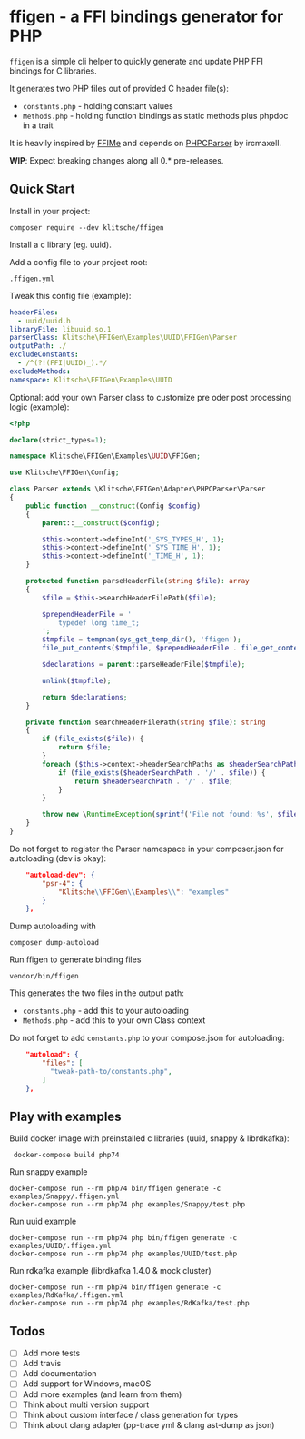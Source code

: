 # ffigen - a FFI bindings generator for PHP

`ffigen` is a simple cli helper to quickly generate and update PHP FFI bindings for C libraries. 

It generates two PHP files out of provided C header file(s):

* `constants.php` - holding constant values
* `Methods.php` - holding function bindings as static methods plus phpdoc in a trait

It is heavily inspired by [FFIMe](https://github.com/ircmaxell/FFIMe) and depends on [PHPCParser](https://github.com/ircmaxell/php-c-parser) by ircmaxell. 

__WIP__: Expect breaking changes along all 0.* pre-releases.

## Quick Start

Install in your project:

    composer require --dev klitsche/ffigen
    
Install a c library (eg. uuid).

Add a config file to your project root:

    .ffigen.yml
    
Tweak this config file (example):

```yaml
headerFiles:
  - uuid/uuid.h
libraryFile: libuuid.so.1
parserClass: Klitsche\FFIGen\Examples\UUID\FFIGen\Parser
outputPath: ./
excludeConstants:
  - /^(?!(FFI|UUID)_).*/
excludeMethods:
namespace: Klitsche\FFIGen\Examples\UUID
```

Optional: add your own Parser class to customize pre oder post processing logic (example):

```php
<?php

declare(strict_types=1);

namespace Klitsche\FFIGen\Examples\UUID\FFIGen;

use Klitsche\FFIGen\Config;

class Parser extends \Klitsche\FFIGen\Adapter\PHPCParser\Parser
{
    public function __construct(Config $config)
    {
        parent::__construct($config);

        $this->context->defineInt('_SYS_TYPES_H', 1);
        $this->context->defineInt('_SYS_TIME_H', 1);
        $this->context->defineInt('_TIME_H', 1);
    }

    protected function parseHeaderFile(string $file): array
    {
        $file = $this->searchHeaderFilePath($file);

        $prependHeaderFile = '
            typedef long time_t;
        ';
        $tmpfile = tempnam(sys_get_temp_dir(), 'ffigen');
        file_put_contents($tmpfile, $prependHeaderFile . file_get_contents($file));

        $declarations = parent::parseHeaderFile($tmpfile);

        unlink($tmpfile);

        return $declarations;
    }

    private function searchHeaderFilePath(string $file): string
    {
        if (file_exists($file)) {
            return $file;
        }
        foreach ($this->context->headerSearchPaths as $headerSearchPath) {
            if (file_exists($headerSearchPath . '/' . $file)) {
                return $headerSearchPath . '/' . $file;
            }
        }

        throw new \RuntimeException(sprintf('File not found: %s', $file));
    }
}
```

Do not forget to register the Parser namespace in your composer.json for autoloading (dev is okay):

```json
    "autoload-dev": {
        "psr-4": {
            "Klitsche\\FFIGen\\Examples\\": "examples"
        }
    },
```

Dump autoloading with 

    composer dump-autoload

Run ffigen to generate binding files

    vendor/bin/ffigen
    
This generates the two files in the output path:

* `constants.php` - add this to your autoloading
* `Methods.php` - add this to your own Class context

Do not forget to add `constants.php` to your compose.json for autoloading:

```json
    "autoload": {
        "files": [
          "tweak-path-to/constants.php",
        ]
    },
```

## Play with examples

Build docker image with preinstalled c libraries (uuid, snappy & librdkafka):

     docker-compose build php74
     
Run snappy example

    docker-compose run --rm php74 bin/ffigen generate -c examples/Snappy/.ffigen.yml
    docker-compose run --rm php74 php examples/Snappy/test.php
        
Run uuid example

    docker-compose run --rm php74 php bin/ffigen generate -c examples/UUID/.ffigen.yml
    docker-compose run --rm php74 php examples/UUID/test.php
        
Run rdkafka example (librdkafka 1.4.0 & mock cluster)

    docker-compose run --rm php74 bin/ffigen generate -c examples/RdKafka/.ffigen.yml
    docker-compose run --rm php74 php examples/RdKafka/test.php
        
## Todos

* [ ] Add more tests 
* [ ] Add travis 
* [ ] Add documentation
* [ ] Add support for Windows, macOS
* [ ] Add more examples (and learn from them)
* [ ] Think about multi version support
* [ ] Think about custom interface / class generation for types
* [ ] Think about clang adapter (pp-trace yml & clang ast-dump as json)